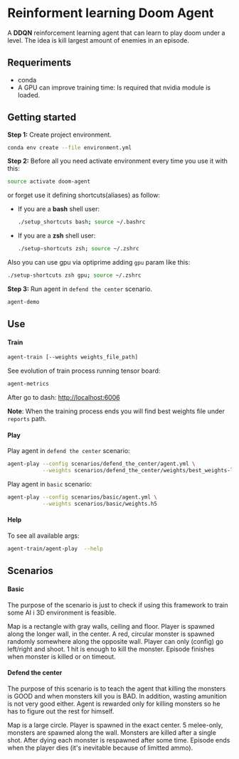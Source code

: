 #  Reinforment learning Doom Agent

A **DDQN** reinforcement learning agent that can learn to play doom under a level.
The idea is kill largest amount of enemies in an episode.

## Requeriments

* conda
* A GPU can improve training time: Is required that nvidia module is loaded.

## Getting started

**Step 1:** Create project environment.

```bash
conda env create --file environment.yml
```

**Step 2:** Before all you need activate environment every time you use it with this:

```bash
source activate doom-agent
```

or forget use it defining shortcuts(aliases) as follow:

* If you are a **bash** shell user:

    ```bash
    ./setup_shortcuts bash; source ~/.bashrc
    ```

* If you are a **zsh** shell user:

    ```bash
    ./setup-shortcuts zsh; source ~/.zshrc
    ```

Also you can use gpu via optiprime adding `gpu` param like this:

```bash
./setup-shortcuts zsh gpu; source ~/.zshrc
```

**Step 3:** Run agent in `defend the center` scenario.

```bash
agent-demo
```

## Use

#### Train
    
```bash
agent-train [--weights weights_file_path]
```

See evolution of train process running tensor board:

```bash
agent-metrics
```
After go to dash: [http://localhost:6006](http://localhost:6006)

**Note**: When the training process ends you will find best weights file under `reports` path.

#### Play

Play agent in `defend the center` scenario:
```bash
agent-play --config scenarios/defend_the_center/agent.yml \
           --weights scenarios/defend_the_center/weights/best_weights-loss_0.0208.h5
```

Play agent in `basic` scenario:
```bash
agent-play --config scenarios/basic/agent.yml \
           --weights scenarios/basic/weights.h5
```

#### Help

To see all available args:

```bash
agent-train/agent-play  --help
```


## Scenarios


#### Basic
The purpose of the scenario is just to check if using this
framework to train some AI i 3D environment is feasible.

Map is a rectangle with gray walls, ceiling and floor.
Player is spawned along the longer wall, in the center.
A red, circular monster is spawned randomly somewhere along
the opposite wall. Player can only (config) go left/right
and shoot. 1 hit is enough to kill the monster. Episode
finishes when monster is killed or on timeout.


#### Defend the center

The purpose of this scenario is to teach the agent that killing the
monsters is GOOD and when monsters kill you is BAD. In addition,
wasting amunition is not very good either. Agent is rewarded only
for killing monsters so he has to figure out the rest for himself.

Map is a large circle. Player is spawned in the exact center.
5 melee-only, monsters are spawned along the wall. Monsters are
killed after a single shot. After dying each monster is respawned
after some time. Episode ends when the player dies (it's inevitable
because of limitted ammo).
